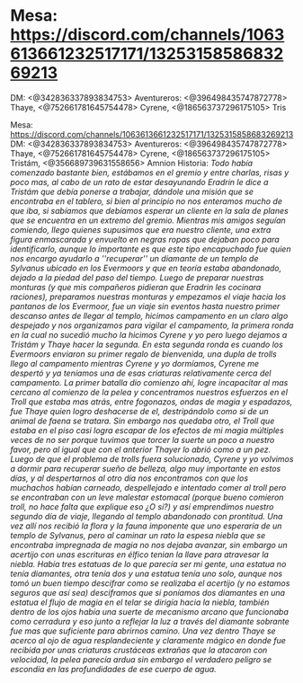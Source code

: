 # Mesa: https://discord.com/channels/1063613661232517171/1325315858683269213
DM: <@342836337893834753> 
Aventureros: <@396498435747872778> Thaye, <@752661781645754478> Cyrene, <@186563737296175105> Tris

Mesa: https://discord.com/channels/1063613661232517171/1325315858683269213
DM: <@342836337893834753> 
Aventureros: <@396498435747872778> Thaye, <@752661781645754478> Cyrene, <@186563737296175105> Tristám, <@356689739631558656> Amnion
Historia:
*Todo había comenzado bastante bien, estábamos en el gremio y entre charlas, risas y poco mas, al cabo de un rato de estar desayunando Eradrin le dice a Tristám que debía ponerse a trabajar, dándole una misión que se encontraba en el tablero, si bien al principio no nos enteramos mucho de que iba, si sabíamos que debíamos esperar un cliente en la sala de planes que se encuentra en un extremo del gremio. Mientras mis amigos seguían comiendo, llego quienes supusimos que era nuestro cliente, una extra figura enmascarada y envuelto en negras ropas que dejaban poco para identificarlo, aunque lo importante es que este tipo encapuchado fue quien nos encargo ayudarlo a ''recuperar'' un diamante de un templo de Sylvanus ubicado en los Evermoors y que en teoría estaba abandonado, dejado a la piedad del paso del tiempo.*
*Luego de preparar nuestras monturas (y que mis compañeros pidieran que Eradrin les cocinara raciones), preparamos nuestras monturas y empezamos el viaje hacia los pantanos de los Evermoor, fue un viaje sin eventos hasta nuestro primer descanso antes de llegar al templo, hicimos campamento en un claro algo despejado y nos organizamos para vigilar el campamento, la primera ronda en la cual no sucedió mucho la hicimos Cyrene y yo pero luego dejamos a Tristám y Thaye hacer la segunda. En esta segunda ronda es cuando los Evermoors enviaron su primer regalo de bienvenida, una dupla de trolls llego al campamento mientras Cyrene y yo dormíamos, Cyrene me despertó y ya teníamos una de esas criaturas relativamente cerca del campamento.*
*La primer batalla dio comienzo ahí, logre incapacitar al mas cercano al comienzo de la pelea y concentramos nuestros esfuerzos en el Troll que estaba mas atrás, entre fogonazos, ondas de magia y espadazos, fue Thaye quien logro deshacerse de el, destripándolo como si de un animal de faena se tratara. Sin embargo nos quedaba otro, el Troll que estaba en el piso casi logra escapar de los efectos de mi magia múltiples veces de no ser porque tuvimos que torcer la suerte un poco a nuestro favor, pero al igual que con el anterior Thayer lo abrió como a un pez.*
*Luego de que el problema de trolls fuera solucionado, Cyrene y yo volvimos a dormir para recuperar sueño de belleza, algo muy importante en estos días, y al despertarnos al otro día nos encontramos con que los muchachos habían carneado, despellejado e intentado comer al troll pero se encontraban con un leve malestar estomacal (porque bueno comieron troll, no hace falta que explique eso ¿O si?) y así emprendimos nuestro segundo día de viaje, llegando al templo abandonado con prontitud.*
*Una vez allí nos recibió la flora y la fauna imponente que uno esperaría de un templo de Sylvanus, pero al caminar un rato la espesa niebla que se encontraba impregnada de magia no nos dejaba avanzar, sin embargo un acertijo con unas escrituras en élfico tenian la llave para atravesar la niebla. Había tres estatuas de lo que parecía ser mi gente, una estatua no tenía diamantes, otra tenía dos y una estatua tenía uno solo, aunque nos tomó un buen tiempo descifrar como se realizaba el acertijo (y no estamos seguros que así sea) desciframos que si poníamos dos diamantes en una estatua el flujo de magia en el telar se dirigía hacia la niebla, también dentro de los ojos había una suerte de mecanismo arcano que funcionaba como cerradura y eso junto a reflejar la luz a través del diamante sobrante fue mas que suficiente para abrirnos camino.*
*Una vez dentro Thaye se acerco al ojo de agua resplandeciente y claramente mágico en donde fue recibida por unas criaturas crustáceas extrañas que la atacaron con velocidad, la pelea parecía ardua sin embargo el verdadero peligro se escondía en las profundidades de ese cuerpo de agua.*

